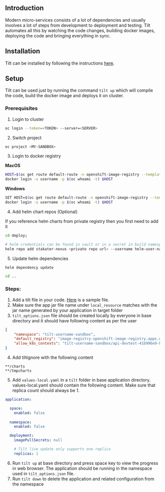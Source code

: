 ## Introduction
Modern micro-services consists of a lot of dependencies and usually involves a lot of steps from development to deployment and testing. Tilt automates all this by watching the code changes, building docker images, deploying the code and bringing everything in sync.

## Installation
Tilt can be installed by following the instructions [here](https://docs.tilt.dev/index.html#install-tilt).

## Setup
Tilt can be used just by running the command `tilt up` which will compile the code, build the docker image and deploys it on cluster.

### Prerequisites

1. Login to cluster

```bash
oc login --token=<TOKEN> --server=<SERVER>
```

2. Switch project

```bash
oc project <MY-SANDBOX>
```

3. Login to docker registry

**MacOS**

```bash
HOST=$(oc get route default-route -n openshift-image-registry --template='{{ .spec.host }}')
docker login -u username -p $(oc whoami -t) $HOST
```

**Windows**

```bash
SET HOST=$(oc get route default-route -n openshift-image-registry --template='{{ .spec.host }}')
docker login -u username -p $(oc whoami -t) $HOST
```

4. Add helm chart repos (Optional)

If you reference helm charts from private registry then you first need to add it

```bash
cd deploy;

# helm credentials can be found in vault or in a secret in build namespace
helm repo add stakater-nexus <private repo url> --username helm-user-name --password ********; 
```

5. Update helm dependencies

```bash
helm dependency update

cd ..
```

### Steps:

1. Add a tilt file in your code. [Here](Tiltfile) is a sample file.
2. Make sure the app jar file name under `local_resource` matches with the jar name generated by your application in target folder
3. `tilt_options.json` file should be created locally by everyone in base directory and it should have following content as per the user

```json
{
    "namespace": "tilt-username-sandbox",
    "default_registry": "image-registry-openshift-image-registry.apps.devtest.41b996e9.kubeapp.cloud/{}",
    "allow_k8s_contexts": "tilt-username-sandbox/api-devtest-41b996e9-kubeapp-cloud:6443/useremail"
}
```

4. Add tiltignore with the following content

```
**/charts
**/tmpcharts
```

5. Add `values-local.yaml` in a `tilt` folder in base application directory. values-local.yaml should contain the following content. Make sure that replica count should always be 1.

```yaml
application:

  space:
    enabled: false
  
  namespace:
    enabled: false

  deployment:
    imagePullSecrets: null

    # Tilt live update only supports one replica
    replicas: 1
```

6. Run `tilt up` at base directory and press space key to view the progress in web browser. The application should be running in the namespace used in `tilt_options.json` file.
7. Run `tilt down` to delete the application and related configuration from the namespace
